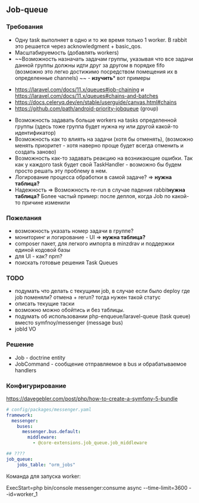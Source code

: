 ## Job-queue

### Требования

* Одну task выполняет в одно и то же время только 1 worker. В rabbit это решается через acknowledgment + basic_qos.
* Масштабируемость (добавлять workers)
* ~~Возможность назначать задачам группы, указывая что все задачи данной группы должны идти друг за другом в порядке fifo (возможно это легко достижимо посредством  помещения их в определенные channels) ~~ - **изучить***
  вот примеры
- https://laravel.com/docs/11.x/queues#job-chaining и https://laravel.com/docs/11.x/queues#chains-and-batches
- https://docs.celeryq.dev/en/stable/userguide/canvas.html#chains
- https://github.com/path/android-priority-jobqueue (group)

* Возможность задавать больше workers на tasks определенной группы (здесь тоже группа будет нужна ну или другой какой-то идентификатор)
* Возможность как то влиять на задачи (хотя бы отменять), (возможно менять приоритет - хотя наверно проще будет всегда отменить и создать заново)
* Возможность как-то задавать реакцию на возникающие ошибки. Так как у каждого task будет свой TaskHandler - возможно бы будем просто решать эту проблему в нем.
* Логирование процесса обработки в самой задаче? => **нужна таблица?**
* Надежность => Возможность re-run в случае падения rabbit**нужна таблица?**  Более частый пример: после деплоя, когда Job по какой-то причине изменили

### Пожелания

* возможность указать номер задачи в группе?
* мониторинг и логирование - UI  => **нужна таблица?**
* composer пакет, для легкого импорта в minzdrav и поддержки единой кодовой базы
* для UI - как? npm?
* поискать готовые решения Task Queues

### TODO

* подумать что делать с текущими job, в случае если было deploy где job поменяли? отмена + rerun? тогда нужен такой статус
* описать текущие таски
* возможно можно обойтись и без таблицы.
* подумать об использовании php-enqueue/laravel-queue (task queue) вместо symfnoy/messenger (message bus)
* jobId VO

### Решение

 * Job - doctrine entity
 * JobCommand - сообщение отправляемое в bus и обрабатываемое handlers

### Конфигурирование

https://davegebler.com/post/php/how-to-create-a-symfony-5-bundle

```yaml
# config/packages/messenger.yaml
framework:
  messenger:
    buses:
      messenger.bus.default:
        middleware: 
          - @core-extensions.job_queue.job_middleware

## ????
job_queue:
    jobs_table: "orm_jobs"
```

Команда для запуска worker:

ExecStart=php bin/console messenger:consume async --time-limit=3600 --id=worker_1
